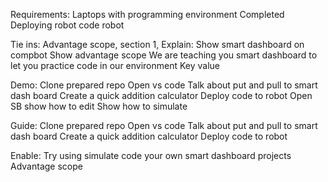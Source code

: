 Requirements: 
Laptops with programming environment
Completed Deploying robot code
robot 

Tie ins: Advantage scope, section 1, 
Explain: 
 Show smart dashboard on compbot 
 Show advantage scope
 We are teaching you smart dashboard to let you practice code in our environment 
Key value


Demo:
Clone prepared repo
Open vs code
Talk about put and pull to smart dash board
Create a quick addition calculator 
Deploy code to robot 
Open SB show how to edit
Show how to simulate 


Guide:
Clone prepared repo
Open vs code
Talk about put and pull to smart dash board
Create a quick addition calculator 
Deploy code to robot 


Enable: 
Try using simulate
code your own smart dashboard projects 
Advantage scope 

